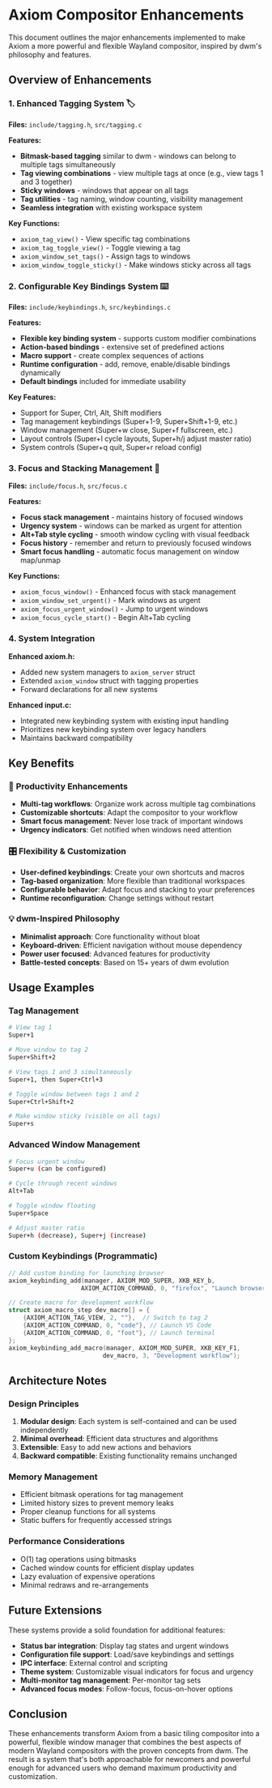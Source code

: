 # Axiom Compositor Enhancements

This document outlines the major enhancements implemented to make Axiom a more powerful and flexible Wayland compositor, inspired by dwm's philosophy and features.

## Overview of Enhancements

### 1. Enhanced Tagging System 🏷️

**Files:** `include/tagging.h`, `src/tagging.c`

**Features:**
- **Bitmask-based tagging** similar to dwm - windows can belong to multiple tags simultaneously
- **Tag viewing combinations** - view multiple tags at once (e.g., view tags 1 and 3 together)
- **Sticky windows** - windows that appear on all tags
- **Tag utilities** - tag naming, window counting, visibility management
- **Seamless integration** with existing workspace system

**Key Functions:**
- `axiom_tag_view()` - View specific tag combinations
- `axiom_tag_toggle_view()` - Toggle viewing a tag
- `axiom_window_set_tags()` - Assign tags to windows
- `axiom_window_toggle_sticky()` - Make windows sticky across all tags

### 2. Configurable Key Bindings System ⌨️

**Files:** `include/keybindings.h`, `src/keybindings.c`

**Features:**
- **Flexible key binding system** - supports custom modifier combinations
- **Action-based bindings** - extensive set of predefined actions
- **Macro support** - create complex sequences of actions
- **Runtime configuration** - add, remove, enable/disable bindings dynamically
- **Default bindings** included for immediate usability

**Key Features:**
- Support for Super, Ctrl, Alt, Shift modifiers
- Tag management keybindings (Super+1-9, Super+Shift+1-9, etc.)
- Window management (Super+w close, Super+f fullscreen, etc.)
- Layout controls (Super+l cycle layouts, Super+h/j adjust master ratio)
- System controls (Super+q quit, Super+r reload config)

### 3. Focus and Stacking Management 🎯

**Files:** `include/focus.h`, `src/focus.c`

**Features:**
- **Focus stack management** - maintains history of focused windows
- **Urgency system** - windows can be marked as urgent for attention
- **Alt+Tab style cycling** - smooth window cycling with visual feedback
- **Focus history** - remember and return to previously focused windows
- **Smart focus handling** - automatic focus management on window map/unmap

**Key Functions:**
- `axiom_focus_window()` - Enhanced focus with stack management
- `axiom_window_set_urgent()` - Mark windows as urgent
- `axiom_focus_urgent_window()` - Jump to urgent windows
- `axiom_focus_cycle_start()` - Begin Alt+Tab cycling

### 4. System Integration

**Enhanced axiom.h:**
- Added new system managers to `axiom_server` struct
- Extended `axiom_window` struct with tagging properties
- Forward declarations for all new systems

**Enhanced input.c:**
- Integrated new keybinding system with existing input handling
- Prioritizes new keybinding system over legacy handlers
- Maintains backward compatibility

## Key Benefits

### 🚀 **Productivity Enhancements**
- **Multi-tag workflows**: Organize work across multiple tag combinations
- **Customizable shortcuts**: Adapt the compositor to your workflow
- **Smart focus management**: Never lose track of important windows
- **Urgency indicators**: Get notified when windows need attention

### 🎛️ **Flexibility & Customization**
- **User-defined keybindings**: Create your own shortcuts and macros
- **Tag-based organization**: More flexible than traditional workspaces
- **Configurable behavior**: Adapt focus and stacking to your preferences
- **Runtime reconfiguration**: Change settings without restart

### 💡 **dwm-Inspired Philosophy**
- **Minimalist approach**: Core functionality without bloat
- **Keyboard-driven**: Efficient navigation without mouse dependency
- **Power user focused**: Advanced features for productivity
- **Battle-tested concepts**: Based on 15+ years of dwm evolution

## Usage Examples

### Tag Management
```bash
# View tag 1
Super+1

# Move window to tag 2
Super+Shift+2

# View tags 1 and 3 simultaneously
Super+1, then Super+Ctrl+3

# Toggle window between tags 1 and 2
Super+Ctrl+Shift+2

# Make window sticky (visible on all tags)
Super+s
```

### Advanced Window Management
```bash
# Focus urgent window
Super+u (can be configured)

# Cycle through recent windows
Alt+Tab

# Toggle window floating
Super+Space

# Adjust master ratio
Super+h (decrease), Super+j (increase)
```

### Custom Keybindings (Programmatic)
```c
// Add custom binding for launching browser
axiom_keybinding_add(manager, AXIOM_MOD_SUPER, XKB_KEY_b,
                    AXIOM_ACTION_COMMAND, 0, "firefox", "Launch browser");

// Create macro for development workflow
struct axiom_macro_step dev_macro[] = {
    {AXIOM_ACTION_TAG_VIEW, 2, ""},  // Switch to tag 2
    {AXIOM_ACTION_COMMAND, 0, "code"}, // Launch VS Code
    {AXIOM_ACTION_COMMAND, 0, "foot"}, // Launch terminal
};
axiom_keybinding_add_macro(manager, AXIOM_MOD_SUPER, XKB_KEY_F1,
                          dev_macro, 3, "Development workflow");
```

## Architecture Notes

### Design Principles
1. **Modular design**: Each system is self-contained and can be used independently
2. **Minimal overhead**: Efficient data structures and algorithms
3. **Extensible**: Easy to add new actions and behaviors
4. **Backward compatible**: Existing functionality remains unchanged

### Memory Management
- Efficient bitmask operations for tag management
- Limited history sizes to prevent memory leaks
- Proper cleanup functions for all systems
- Static buffers for frequently accessed strings

### Performance Considerations
- O(1) tag operations using bitmasks
- Cached window counts for efficient display updates
- Lazy evaluation of expensive operations
- Minimal redraws and re-arrangements

## Future Extensions

These systems provide a solid foundation for additional features:

- **Status bar integration**: Display tag states and urgent windows
- **Configuration file support**: Load/save keybindings and settings
- **IPC interface**: External control and scripting
- **Theme system**: Customizable visual indicators for focus and urgency
- **Multi-monitor tag management**: Per-monitor tag sets
- **Advanced focus modes**: Follow-focus, focus-on-hover options

## Conclusion

These enhancements transform Axiom from a basic tiling compositor into a powerful, flexible window manager that combines the best aspects of modern Wayland compositors with the proven concepts from dwm. The result is a system that's both approachable for newcomers and powerful enough for advanced users who demand maximum productivity and customization.
